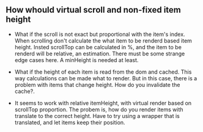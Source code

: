 ## How whould virtual scroll and non-fixed item height

- What if the scroll is not exact but proportional with the item's index.
When scrolling don't calculate the what item to be renderd based item height.
Insted scrollTop can be calculated in %, and the item to be renderd will be relative, an estimation.
There must be some strange edge cases here. A minHeight is needed at least.

- What if the height of each item is read from the dom and cached. This
way calculations can be made what to render. But in this case, there is a problem 
with items that change height. How do you invalidate the cache?.

- It seems to work with relative itemHeight, with virtual render based on scrollTop 
proportion. The probem is, how do you render items with translate to the correct height.
Have to try using a wrapper that is translated, and let items keep their position.